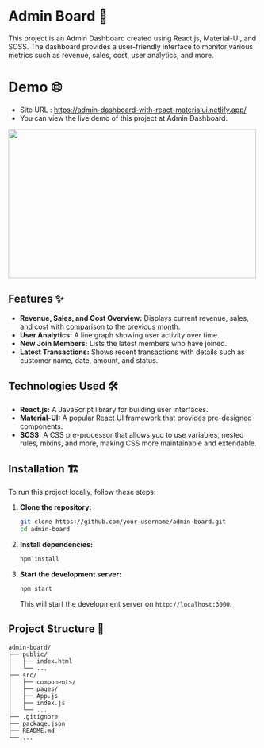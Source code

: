 # Admin Board 🚀

This project is an Admin Dashboard created using React.js, Material-UI, and SCSS. The dashboard provides a user-friendly interface to monitor various metrics such as revenue, sales, cost, user analytics, and more.

# Demo 🌐
- Site URL : https://admin-dashboard-with-react-materialui.netlify.app/
- You can view the live demo of this project at Admin Dashboard.

<img src="https://github.com/Nilupul6/React-admin-dashboard-with-material-ui/assets/152468856/9cff0bc6-2994-42d5-a965-72b0518473b6" width="500" height="300"/>

## Features ✨

- **Revenue, Sales, and Cost Overview:** Displays current revenue, sales, and cost with comparison to the previous month.
- **User Analytics:** A line graph showing user activity over time.
- **New Join Members:** Lists the latest members who have joined.
- **Latest Transactions:** Shows recent transactions with details such as customer name, date, amount, and status.

## Technologies Used 🛠️

- **React.js:** A JavaScript library for building user interfaces.
- **Material-UI:** A popular React UI framework that provides pre-designed components.
- **SCSS:** A CSS pre-processor that allows you to use variables, nested rules, mixins, and more, making CSS more maintainable and extendable.

## Installation 🏗️

To run this project locally, follow these steps:

1. **Clone the repository:**

    ```bash
    git clone https://github.com/your-username/admin-board.git
    cd admin-board
    ```

2. **Install dependencies:**

    ```bash
    npm install
    ```

3. **Start the development server:**

    ```bash
    npm start
    ```

    This will start the development server on `http://localhost:3000`.

## Project Structure 📁

```plaintext
admin-board/
├── public/
│   ├── index.html
│   └── ...
├── src/
│   ├── components/
│   ├── pages/
│   ├── App.js
│   ├── index.js
│   └── ...
├── .gitignore
├── package.json
├── README.md
└── ...

